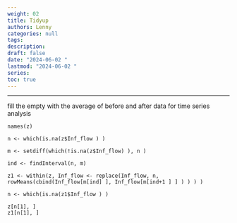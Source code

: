 ```yaml
---
weight: 02
title: Tidyup
authors: Lenny
categories: null
tags: 
description: 
draft: false
date: "2024-06-02 "
lastmod: "2024-06-02 "
series:
toc: true
---
```



<!--more-->
---

fill the empty with the average of before and after data  for time series analysis
 
```
names(z)
 
n <- which(is.na(z$Inf_flow ) )
 
m <- setdiff(which(!is.na(z$Inf_flow) ), n )
 
ind <- findInterval(n, m)
 
z1 <- within(z, Inf_flow <- replace(Inf_flow, n, rowMeans(cbind(Inf_flow[m[ind] ], Inf_flow[m[ind+1 ] ] ) ) ) )
 
n <- which(is.na(z1$Inf_flow ) )
 
z[n[1], ]
z1[n[1], ]
```